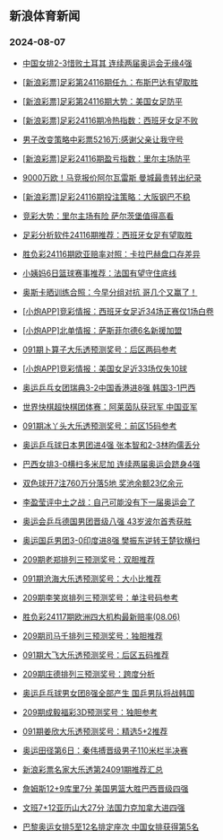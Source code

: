 ## 新浪体育新闻 
### 2024-08-07

+ [中国女排2-3惜败土耳其 连续两届奥运会无缘4强](https://sports.sina.com.cn/others/volleyball/2024-08-06/doc-inchtaqz9946577.shtml)

+ [[新浪彩票]足彩第24116期任九：布斯巴达有望取胜](https://sports.sina.com.cn/l/2024-08-06/doc-inchsfmk5013483.shtml)

+ [[新浪彩票]足彩第24116期大势：美国女足防平](https://sports.sina.com.cn/l/2024-08-06/doc-inchsfmh8235954.shtml)

+ [[新浪彩票]足彩24116期冷热指数：西班牙女足不败](https://sports.sina.com.cn/l/2024-08-06/doc-inchsfmk5014506.shtml)

+ [男子改变策略中彩票5216万:感谢父亲让我守号](https://sports.sina.com.cn/l/2024-08-06/doc-inchsfmh8235316.shtml)

+ [[新浪彩票]足彩24116期盈亏指数：里尔主场防平](https://sports.sina.com.cn/l/2024-08-06/doc-inchsfmn0270678.shtml)

+ [9000万欧！马竞报价阿尔瓦雷斯 曼城最贵转出纪录](https://sports.sina.com.cn/g/pl/2024-08-06/doc-inchsmtk0227992.shtml)

+ [[新浪彩票]足彩24116期投注策略：大阪钢巴不稳](https://sports.sina.com.cn/l/2024-08-06/doc-inchsfmh8236507.shtml)

+ [竞彩大势：里尔主场有险 萨尔茨堡值得高看](https://sports.sina.com.cn/l/2024-08-06/doc-inchsfmk5015089.shtml)

+ [足彩分析软件24116期推荐：西班牙女足有望取胜](https://sports.sina.com.cn/l/2024-08-06/doc-inchsfmp7073943.shtml)

+ [胜负彩24116期欧亚赔率对照：卡拉巴赫盘口存差异](https://sports.sina.com.cn/l/2024-08-06/doc-inchsfmn0300994.shtml)

+ [小姨妈6日篮球赛事推荐：法国有望守住底线](https://sports.sina.com.cn/l/2024-08-06/doc-inchswie0038976.shtml)

+ [奥斯卡晒训练合照：今早分组对抗 哥几个又赢了！](https://sports.sina.com.cn/china/2024-08-06/doc-inchswif6825486.shtml)

+ [[小炮APP]竞彩情报：西班牙女足近34场正赛仅1场白卷](https://sports.sina.com.cn/l/2024-08-06/doc-inchsmtm6977671.shtml)

+ [[小炮APP]北单情报：萨斯菲尔德6名新援加盟](https://sports.sina.com.cn/l/2024-08-06/doc-inchsmtm6984089.shtml)

+ [091期卜算子大乐透预测奖号：后区两码参考](https://sports.sina.com.cn/l/2024-08-06/doc-inchswif6792993.shtml)

+ [[小炮APP]竞彩情报：美国女足近33场仅失10球](https://sports.sina.com.cn/l/2024-08-06/doc-inchsmtk0195770.shtml)

+ [奥运乒乓女团瑞典3-2中国香港进8强 韩国3-1巴西](https://sports.sina.com.cn/others/pingpang/2024-08-06/doc-inchrzcq0396619.shtml)

+ [世界快棋超快棋团体赛：阿莱茵队获冠军 中国亚军](https://sports.sina.com.cn/go/2024-08-06/doc-inchsrza8065184.shtml)

+ [091期冰丫头大乐透预测奖号：前区15码参考](https://sports.sina.com.cn/l/2024-08-06/doc-inchswif6792412.shtml)

+ [奥运乒乓球日本男团进4强 张本智和2-3林昀儒丢分](https://sports.sina.com.cn/others/pingpang/2024-08-06/doc-inchttnt9648640.shtml)

+ [巴西女排3-0横扫多米尼加 连续两届奥运会跻身4强](https://sports.sina.com.cn/others/volleyball/2024-08-06/doc-inchthwu7831391.shtml)

+ [双色球开7注760万分落5地 奖池余额23亿余元](https://sports.sina.com.cn/l/2024-08-06/doc-inchtpev9753024.shtml)

+ [李盈莹评中土之战：自己可能没有下一届奥运会了](https://sports.sina.com.cn/others/volleyball/2024-08-06/doc-inchthwu7836914.shtml)

+ [奥运会乒乓德国男团晋级八强 43岁波尔首秀获胜](https://sports.sina.com.cn/others/pingpang/2024-08-06/doc-inchrzcq0396629.shtml)

+ [奥运国乒男团3-0印度进8强 樊振东逆转王楚钦横扫](https://sports.sina.com.cn/others/pingpang/2024-08-06/doc-inchtaqw7912766.shtml)

+ [209期老郑排列三预测奖号：双胆推荐](https://sports.sina.com.cn/l/2024-08-06/doc-inchswia4787928.shtml)

+ [091期沧海大乐透预测奖号：大小比推荐](https://sports.sina.com.cn/l/2024-08-06/doc-inchswif6792806.shtml)

+ [209期李笑岚排列三预测奖号：单注号码参考](https://sports.sina.com.cn/l/2024-08-06/doc-inchswif6823581.shtml)

+ [胜负彩24117期欧洲四大机构最新赔率(08.06)](https://sports.sina.com.cn/l/2024-08-06/doc-inchtaqz9950149.shtml)

+ [209期司马千排列三预测奖号：独胆推荐](https://sports.sina.com.cn/l/2024-08-06/doc-inchswie0044607.shtml)

+ [091期大飞大乐透预测奖号：后区五码推荐](https://sports.sina.com.cn/l/2024-08-06/doc-inchswie0015859.shtml)

+ [209期庄德排列三预测奖号：跨度分析](https://sports.sina.com.cn/l/2024-08-06/doc-inchswif6817796.shtml)

+ [奥运乒乓球男女团8强全部产生 国乒男队将战韩国](https://sports.sina.com.cn/others/pingpang/2024-08-06/doc-inchtaqy4712302.shtml)

+ [209期成毅福彩3D预测奖号：独胆参考](https://sports.sina.com.cn/l/2024-08-06/doc-inchswif6814557.shtml)

+ [091期姜欣大乐透预测奖号：精选5+2推荐](https://sports.sina.com.cn/l/2024-08-06/doc-inchswie0014229.shtml)

+ [奥运田径第6日：秦伟搏晋级男子110米栏半决赛](https://sports.sina.com.cn/others/athletics/2024-08-06/doc-inchthwz6629548.shtml)

+ [新浪彩票名家大乐透第24091期推荐汇总](https://sports.sina.com.cn/l/2024-08-06/doc-inchswhy7981903.shtml)

+ [詹姆斯12+9库里7分 美国男篮大胜巴西晋级四强](https://sports.sina.com.cn/basketball/nba/2024-08-07/doc-inchukkp6111760.shtml)

+ [文班7+12亚历山大27分 法国力克加拿大进四强](https://sports.sina.com.cn/basketball/nba/2024-08-07/doc-inchukkp6110016.shtml)

+ [巴黎奥运女排5至12名排定座次 中国女排获得第5名](https://sports.sina.com.cn/others/volleyball/2024-08-07/doc-inchukkp6109421.shtml)

